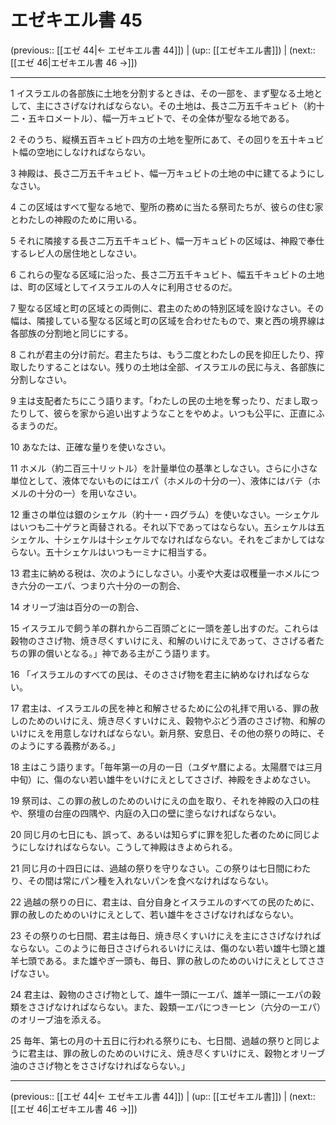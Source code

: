 # エゼキエル書 45

(previous:: [[エゼ 44|← エゼキエル書 44]]) | (up:: [[エゼキエル書]]) | (next:: [[エゼ 46|エゼキエル書 46 →]])

***


1 イスラエルの各部族に土地を分割するときは、その一部を、まず聖なる土地として、主にささげなければならない。その土地は、長さ二万五千キュビト（約十二・五キロメートル）、幅一万キュビトで、その全体が聖なる地である。 

2 そのうち、縦横五百キュビト四方の土地を聖所にあて、その回りを五十キュビト幅の空地にしなければならない。 

3 神殿は、長さ二万五千キュビト、幅一万キュビトの土地の中に建てるようにしなさい。 

4 この区域はすべて聖なる地で、聖所の務めに当たる祭司たちが、彼らの住む家とわたしの神殿のために用いる。 

5 それに隣接する長さ二万五千キュビト、幅一万キュビトの区域は、神殿で奉仕するレビ人の居住地としなさい。 

6 これらの聖なる区域に沿った、長さ二万五千キュビト、幅五千キュビトの土地は、町の区域としてイスラエルの人々に利用させるのだ。 

7 聖なる区域と町の区域との両側に、君主のための特別区域を設けなさい。その幅は、隣接している聖なる区域と町の区域を合わせたもので、東と西の境界線は各部族の分割地と同じにする。 

8 これが君主の分け前だ。君主たちは、もう二度とわたしの民を抑圧したり、搾取したりすることはない。残りの土地は全部、イスラエルの民に与え、各部族に分割しなさい。 

9 主は支配者たちにこう語ります。「わたしの民の土地を奪ったり、だまし取ったりして、彼らを家から追い出すようなことをやめよ。いつも公平に、正直にふるまうのだ。 

10 あなたは、正確な量りを使いなさい。 

11 ホメル（約二百三十リットル）を計量単位の基準としなさい。さらに小さな単位として、液体でないものにはエパ（ホメルの十分の一）、液体にはバテ（ホメルの十分の一）を用いなさい。 

12 重さの単位は銀のシェケル（約十一・四グラム）を使いなさい。一シェケルはいつも二十ゲラと両替される。それ以下であってはならない。五シェケルは五シェケル、十シェケルは十シェケルでなければならない。それをごまかしてはならない。五十シェケルはいつも一ミナに相当する。 

13 君主に納める税は、次のようにしなさい。小麦や大麦は収穫量一ホメルにつき六分の一エパ、つまり六十分の一の割合、 

14 オリーブ油は百分の一の割合、 

15 イスラエルで飼う羊の群れから二百頭ごとに一頭を差し出すのだ。これらは穀物のささげ物、焼き尽くすいけにえ、和解のいけにえであって、ささげる者たちの罪の償いとなる。」神である主がこう語ります。 

16 「イスラエルのすべての民は、そのささげ物を君主に納めなければならない。 

17 君主は、イスラエルの民を神と和解させるために公の礼拝で用いる、罪の赦しのためのいけにえ、焼き尽くすいけにえ、穀物やぶどう酒のささげ物、和解のいけにえを用意しなければならない。新月祭、安息日、その他の祭りの時に、そのようにする義務がある。」 

18 主はこう語ります。「毎年第一の月の一日（ユダヤ暦による。太陽暦では三月中旬）に、傷のない若い雄牛をいけにえとしてささげ、神殿をきよめなさい。 

19 祭司は、この罪の赦しのためのいけにえの血を取り、それを神殿の入口の柱や、祭壇の台座の四隅や、内庭の入口の壁に塗らなければならない。 

20 同じ月の七日にも、誤って、あるいは知らずに罪を犯した者のために同じようにしなければならない。こうして神殿はきよめられる。 

21 同じ月の十四日には、過越の祭りを守りなさい。この祭りは七日間にわたり、その間は常にパン種を入れないパンを食べなければならない。 

22 過越の祭りの日に、君主は、自分自身とイスラエルのすべての民のために、罪の赦しのためのいけにえとして、若い雄牛をささげなければならない。 

23 その祭りの七日間、君主は毎日、焼き尽くすいけにえを主にささげなければならない。このように毎日ささげられるいけにえは、傷のない若い雄牛七頭と雄羊七頭である。また雄やぎ一頭も、毎日、罪の赦しのためのいけにえとしてささげなさい。 

24 君主は、穀物のささげ物として、雄牛一頭に一エパ、雄羊一頭に一エパの穀類をささげなければならない。また、穀類一エパにつき一ヒン（六分の一エパ）のオリーブ油を添える。 

25 毎年、第七の月の十五日に行われる祭りにも、七日間、過越の祭りと同じように君主は、罪の赦しのためのいけにえ、焼き尽くすいけにえ、穀物とオリーブ油のささげ物とをささげなければならない。」

***

(previous:: [[エゼ 44|← エゼキエル書 44]]) | (up:: [[エゼキエル書]]) | (next:: [[エゼ 46|エゼキエル書 46 →]])
